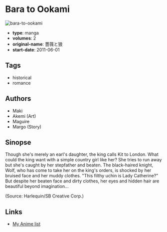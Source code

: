 # Bara to Ookami

![bara-to-ookami](https://cdn.myanimelist.net/images/manga/1/229511.jpg)

-   **type**: manga
-   **volumes**: 2
-   **original-name**: 薔薇と狼
-   **start-date**: 2011-06-01

## Tags

-   historical
-   romance

## Authors

-   Maki
-   Akemi (Art)
-   Maguire
-   Margo (Story)

## Sinopse

Though she's merely an earl's daughter, the king calls Kit to London. What could the king want with a simple country girl like her? She tries to run away but she's caught by her stepfather and beaten. The black-haired knight, Wolf, who has come to take her on the king's orders, is shocked by her bruised face and her muddy clothes. "This filthy uchin is Lady Catherine?" But despite her beaten face and dirty clothes, her eyes and hidden hair are beautiful beyond imagination...

(Source: Harlequin/SB Creative Corp.)

## Links

-   [My Anime list](https://myanimelist.net/manga/106418/Bara_to_Ookami)
